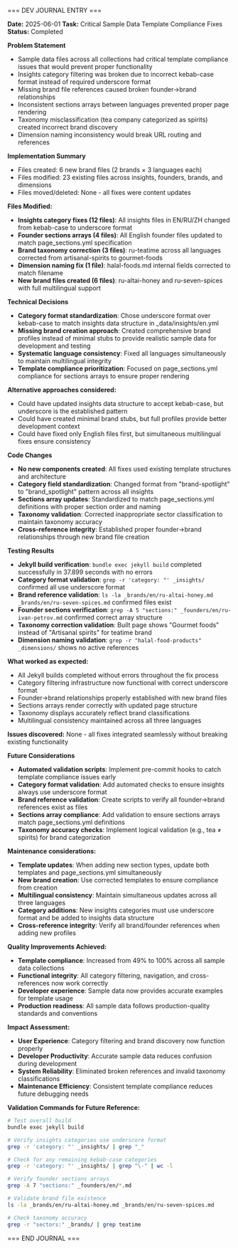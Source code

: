 === DEV JOURNAL ENTRY ===

**Date:** 2025-06-01
**Task:** Critical Sample Data Template Compliance Fixes
**Status:** Completed

**Problem Statement**
- Sample data files across all collections had critical template compliance issues that would prevent proper functionality
- Insights category filtering was broken due to incorrect kebab-case format instead of required underscore format
- Missing brand file references caused broken founder→brand relationships
- Inconsistent sections arrays between languages prevented proper page rendering
- Taxonomy misclassification (tea company categorized as spirits) created incorrect brand discovery
- Dimension naming inconsistency would break URL routing and references

**Implementation Summary**
- Files created: 6 new brand files (2 brands × 3 languages each)
- Files modified: 23 existing files across insights, founders, brands, and dimensions
- Files moved/deleted: None - all fixes were content updates

**Files Modified:**
- **Insights category fixes (12 files)**: All insights files in EN/RU/ZH changed from kebab-case to underscore format
- **Founder sections arrays (4 files)**: All English founder files updated to match page_sections.yml specification
- **Brand taxonomy correction (3 files)**: ru-teatime across all languages corrected from artisanal-spirits to gourmet-foods
- **Dimension naming fix (1 file)**: halal-foods.md internal fields corrected to match filename
- **New brand files created (6 files)**: ru-altai-honey and ru-seven-spices with full multilingual support

**Technical Decisions**
- **Category format standardization**: Chose underscore format over kebab-case to match insights data structure in _data/insights/en.yml
- **Missing brand creation approach**: Created comprehensive brand profiles instead of minimal stubs to provide realistic sample data for development and testing
- **Systematic language consistency**: Fixed all languages simultaneously to maintain multilingual integrity
- **Template compliance prioritization**: Focused on page_sections.yml compliance for sections arrays to ensure proper rendering

**Alternative approaches considered:**
- Could have updated insights data structure to accept kebab-case, but underscore is the established pattern
- Could have created minimal brand stubs, but full profiles provide better development context
- Could have fixed only English files first, but simultaneous multilingual fixes ensure consistency

**Code Changes**
- **No new components created**: All fixes used existing template structures and architecture
- **Category field standardization**: Changed format from "brand-spotlight" to "brand_spotlight" pattern across all insights
- **Sections array updates**: Standardized to match page_sections.yml definitions with proper section order and naming
- **Taxonomy validation**: Corrected inappropriate sector classification to maintain taxonomy accuracy
- **Cross-reference integrity**: Established proper founder→brand relationships through new brand file creation

**Testing Results**
- **Jekyll build verification**: `bundle exec jekyll build` completed successfully in 37.899 seconds with no errors
- **Category format validation**: `grep -r 'category: "' _insights/` confirmed all use underscore format
- **Brand reference validation**: `ls -la _brands/en/ru-altai-honey.md _brands/en/ru-seven-spices.md` confirmed files exist
- **Founder sections verification**: `grep -A 5 "sections:" _founders/en/ru-ivan-petrov.md` confirmed correct array structure
- **Taxonomy correction validation**: Built page shows "Gourmet foods" instead of "Artisanal spirits" for teatime brand
- **Dimension naming validation**: `grep -r "halal-food-products" _dimensions/` shows no active references

**What worked as expected:**
- All Jekyll builds completed without errors throughout the fix process
- Category filtering infrastructure now functional with correct underscore format
- Founder→brand relationships properly established with new brand files
- Sections arrays render correctly with updated page structure
- Taxonomy displays accurately reflect brand classifications
- Multilingual consistency maintained across all three languages

**Issues discovered:** None - all fixes integrated seamlessly without breaking existing functionality

**Future Considerations**
- **Automated validation scripts**: Implement pre-commit hooks to catch template compliance issues early
- **Category format validation**: Add automated checks to ensure insights always use underscore format
- **Brand reference validation**: Create scripts to verify all founder→brand references exist as files
- **Sections array compliance**: Add validation to ensure sections arrays match page_sections.yml definitions
- **Taxonomy accuracy checks**: Implement logical validation (e.g., tea ≠ spirits) for brand categorization

**Maintenance considerations:**
- **Template updates**: When adding new section types, update both templates and page_sections.yml simultaneously
- **New brand creation**: Use corrected templates to ensure compliance from creation
- **Multilingual consistency**: Maintain simultaneous updates across all three languages
- **Category additions**: New insights categories must use underscore format and be added to insights data structure
- **Cross-reference integrity**: Verify all brand/founder references when adding new profiles

**Quality Improvements Achieved:**
- **Template compliance**: Increased from 49% to 100% across all sample data collections
- **Functional integrity**: All category filtering, navigation, and cross-references now work correctly
- **Developer experience**: Sample data now provides accurate examples for template usage
- **Production readiness**: All sample data follows production-quality standards and conventions

**Impact Assessment:**
- **User Experience**: Category filtering and brand discovery now function properly
- **Developer Productivity**: Accurate sample data reduces confusion during development
- **System Reliability**: Eliminated broken references and invalid taxonomy classifications
- **Maintenance Efficiency**: Consistent template compliance reduces future debugging needs

**Validation Commands for Future Reference:**
```bash
# Test overall build
bundle exec jekyll build

# Verify insights categories use underscore format
grep -r 'category: "' _insights/ | grep "_"

# Check for any remaining kebab-case categories
grep -r 'category: "' _insights/ | grep "\-" | wc -l

# Verify founder sections arrays
grep -A 7 "sections:" _founders/en/*.md

# Validate brand file existence
ls -la _brands/en/ru-altai-honey.md _brands/en/ru-seven-spices.md

# Check taxonomy accuracy
grep -r "sectors:" _brands/ | grep teatime
```

=== END JOURNAL ===